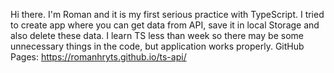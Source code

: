 Hi there. 
I'm Roman and it is my first serious practice with TypeScript. 
I tried to create app where you can get data from API, save it in local Storage and also delete these data. 
I learn TS less than week so there may be some unnecessary things in the code, but application works properly.
GitHub Pages: https://romanhryts.github.io/ts-api/
